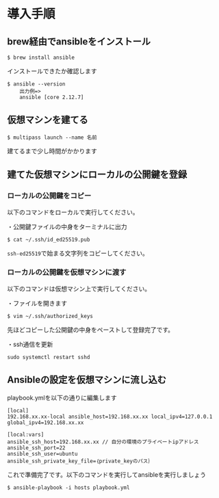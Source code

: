 # 導入手順
## brew経由でansibleをインストール
```
$ brew install ansible
```
インストールできたか確認します
```
$ ansible --version
    出力例=>
    ansible [core 2.12.7]
```

## 仮想マシンを建てる
```
$ multipass launch --name 名前
```
建てるまで少し時間がかかります

## 建てた仮想マシンにローカルの公開鍵を登録
### ローカルの公開鍵をコピー
以下のコマンドをローカルで実行してください。

・公開鍵ファイルの中身をターミナルに出力
```
$ cat ~/.ssh/id_ed25519.pub
```
`ssh-ed25519`で始まる文字列をコピーしてください。

### ローカルの公開鍵を仮想マシンに渡す
以下のコマンドは仮想マシン上で実行してください。

・ファイルを開きます
```
$ vim ~/.ssh/authorized_keys
```
先ほどコピーした公開鍵の中身をペーストして登録完了です。

・ssh通信を更新
```
sudo systemctl restart sshd
```

## Ansibleの設定を仮想マシンに流し込む
playbook.ymlを以下の通りに編集します
```
[local]
192.168.xx.xx-local ansible_host=192.168.xx.xx local_ipv4=127.0.0.1 global_ipv4=192.168.xx.xx

[local:vars]
ansible_ssh_host=192.168.xx.xx // 自分の環境のプライベートipアドレス
ansible_ssh_port=22
ansible_ssh_user=ubuntu
ansible_ssh_private_key_file=｛private_keyのパス｝
```
これで準備完了です。以下のコマンドを実行してansibleを実行しましょう
```
$ ansible-playbook -i hosts playbook.yml
```